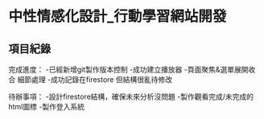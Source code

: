 # 中性情感化設計_行動學習網站開發

## 項目紀錄
完成進度：
-已經新增git製作版本控制
-成功建立播放器
-頁面聚焦&選單展開收合 細節處理
-成功記錄在firestore 但結構很亂待修改

待辦事項：
-設計firestore結構，確保未來分析沒問題
-製作觀看完成/未完成的html圖標
-製作登入系統